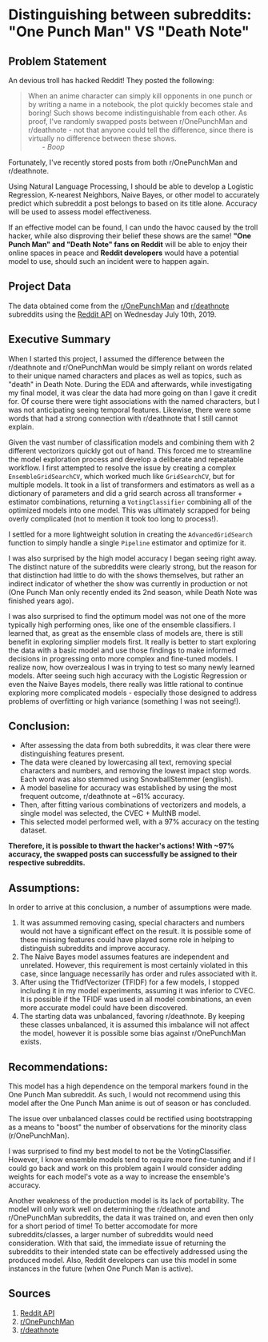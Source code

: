 # Distinguishing between subreddits: "One Punch Man" VS "Death Note"

## Problem Statement

An devious troll has hacked Reddit! They posted the following:

> When an anime character can simply kill opponents in one punch or by writing a name in a notebook, the plot quickly becomes stale and boring! Such shows become indistinguishable from each other. As proof, I've randomly swapped posts between r/OnePunchMan and r/deathnote - not that anyone could tell the difference, since there is virtually no difference between these shows.  
> &nbsp;&nbsp;&nbsp;&nbsp;&nbsp;&nbsp; - *Boop*

Fortunately, I've recently stored posts from both r/OnePunchMan and r/deathnote.   

Using Natural Language Processing, I should be able to develop a Logistic Regression, K-nearest Neighbors, Naive Bayes, or other model to accurately predict which subreddit a post belongs to based on its title alone. Accuracy will be used to assess model effectiveness.

If an effective model can be found, I can undo the havoc caused by the troll hacker, while also disproving their belief these shows are the same! __"One Punch Man" and "Death Note" fans on Reddit__ will be able to enjoy their online spaces in peace and __Reddit developers__ would have a potential model to use, should such an incident were to happen again.

## Project Data
The data obtained come from the [r/OnePunchMan](https://www.reddit.com/r/OnePunchMan/) and [r/deathnote](https://www.reddit.com/r/deathnote/) subreddits using the [Reddit API](https://www.reddit.com/dev/api/) on Wednesday July 10th, 2019.

## Executive Summary
When I started this project, I assumed the difference between the r/deathnote and r/OnePunchMan would be simply reliant on words related to their unique named characters and places as well as topics, such as "death" in Death Note. During the EDA and afterwards, while investigating my final model, it was clear the data had more going on than I gave it credit for. Of course there were tight associations with the named characters, but I was not anticipating seeing temporal features. Likewise, there were some words that had a strong connection with r/deathnote that I still cannot explain.

Given the vast number of classification models and combining them with 2 different vectorizors quickly got out of hand. This forced me to streamline the model exploration process and develop a deliberate and repeatable workflow. I first attempted to resolve the issue by creating a complex `EnsembleGridSearchCV`, which worked much like `GridSearchCV`, but for  multiple models. It took in a list of transformers and estimators as well as a dictionary of parameters and did a grid search across all transformer + estimator combinations, returning a `VotingClassifier` combining all of the optimized models into one model. This was ultimately scrapped for being overly complicated (not to mention it took too long to process!).

I settled for a more lightweight solution in creating the `AdvancedGridSearch` function to simply handle a single `Pipeline` estimator and optimize for it.  

I was also surprised by the high model accuracy I began seeing right away. The distinct nature of the subreddits were clearly strong, but the reason for that distinction had little to do with the shows themselves, but rather an indirect indicator of whether the show was currently in production or not (One Punch Man only recently ended its 2nd season, while Death Note was finished years ago). 

I was also surprised to find the optimum model was not one of the more typically high performing ones, like one of the ensemble classifiers. I learned that, as great as the ensemble class of models are, there is still benefit in exploring simplier models first. It really is better to start exploring the data with a basic model and use those findings to make informed decisions in progressing onto more complex and fine-tuned models. I realize now, how overzealous I was in trying to test so many newly learned models. After seeing such high accuracy with the Logistic Regression or even the Naive Bayes models, there really was little rational to continue exploring more complicated models - especially those designed to address problems of overfitting or high variance (something I was not seeing!).

## Conclusion:
- After assessing the data from both subreddits, it was clear there were distinguishing features present.  
- The data were cleaned by lowercasing all text, removing special characters and numbers, and removing the lowest impact stop words. Each word was also stemmed using SnowballStemmer (english).    
- A model baseline for accuracy was established by using the most frequent outcome, r/deathnote at ~61% accuracy.  
- Then, after fitting various combinations of vectorizers and models, a single model was selected, the CVEC + MultNB model.
- This selected model performed well, with a 97% accuracy on the testing dataset.

__Therefore, it is possible to thwart the hacker's actions! With ~97% accuracy, the swapped posts can successfully be assigned to their respective subreddits.__ 

## Assumptions:
In order to arrive at this conclusion, a number of assumptions were made.
1. It was assummed removing casing, special characters and numbers would not have a significant effect on the result. It is possible some of these missing features could have played some role in helping to distinguish subreddits and improve accuracy.
2. The Naive Bayes model assumes features are independent and unrelated. However, this requirement is most certainly violated in this case, since language necessarily has order and rules associated with it.
3. After using the TfidfVectorizer (TFIDF) for a few models, I stopped including it in my model experiments, assuming it was inferior to CVEC. It is possible if the TFIDF was used in all model combinations, an even more accurate model could have been discovered.
4. The starting data was unbalanced, favoring r/deathnote. By keeping these classes unbalanced, it is assumed this imbalance will not affect the model, however it is possible some bias against r/OnePunchMan exists.

## Recommendations:
This model has a high dependence on the temporal markers found in the One Punch Man subreddit. As such, I would not recommend using this model after the One Punch Man anime is out of season or has concluded.

The issue over unbalanced classes could be rectified using bootstrapping as a means to "boost" the number of observations for the minority class (r/OnePunchMan).

I was surprised to find my best model to not be the VotingClassifier. However, I know ensemble models tend to require more fine-tuning and if I could go back and work on this problem again I would consider adding weights for each model's vote as a way to increase the ensemble's accuracy.

Another weakness of the production model is its lack of portability. The model will only work well on determining the r/deathnote and r/OnePunchMan subreddits, the data it was trained on, and even then only for a short period of time! To better accomodate for more subreddits/classes, a larger number of subreddits would need consideration. With that said, the immediate issue of returning the subreddits to their intended state can be effectively addressed using the produced model. Also, Reddit developers can use this model in some instances in the future (when One Punch Man is active).

## Sources
1. [Reddit API](https://www.reddit.com/dev/api/)
2. [r/OnePunchMan](https://www.reddit.com/r/OnePunchMan/) 
3. [r/deathnote](https://www.reddit.com/r/deathnote/) 